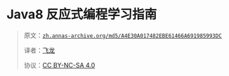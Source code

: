 # Java8 反应式编程学习指南

> 原文：[`zh.annas-archive.org/md5/A4E30A017482EBE61466A691985993DC`](https://zh.annas-archive.org/md5/A4E30A017482EBE61466A691985993DC)
> 
> 译者：[飞龙](https://github.com/wizardforcel)
> 
> 协议：[CC BY-NC-SA 4.0](http://creativecommons.org/licenses/by-nc-sa/4.0/)
